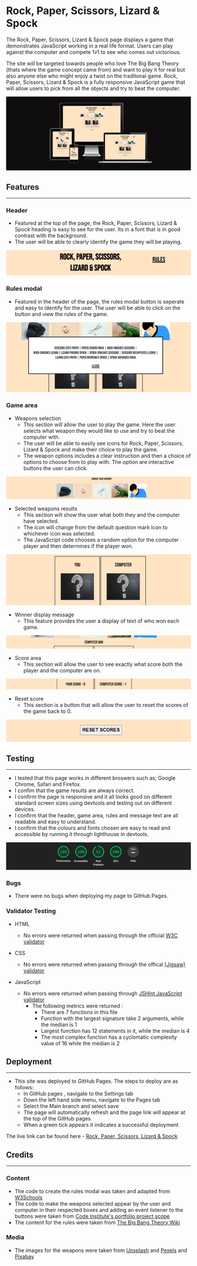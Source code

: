 # Rock, Paper, Scissors, Lizard & Spock

The Rock, Paper, Scissors, Lizard & Spock page displays a game that demonstrates JavaScript working in a real life format. Users can play against the computer and compete 1v1 to see who comes out victorious. 

The site will be targeted towards people who love The Big Bang Theory (thats where the game concept came from) and want to play it for real but also anyone else who might enjoy a twist on the traditonal game. Rock, Paper, Scissors, Lizard & Spock is a fully responsive JavaScript game that will allow users to pick from all the objects and try to beat the computer.

![Responsive display screen](/readme-assets/screenshot-rpsls.png)

## Features
---
### Header
* Featured at the top of the page, the Rock, Paper, Scissors, Lizard & Spock heading is easy to see for the user. Its in a font that is in good contrast with the background.
* The user will be able to clearly identify the game they will be playing.

![Header of the page](/readme-assets/rpsls-header.png)

### Rules modal
* Featured in the header of the page, the rules modal button is seperate and easy to identify for the user. The user will be able to click on the button and view the rules of the game.

![Rules of the game](/readme-assets/rpsls-rules.png)

### Game area
* Weapons selection
    * This section will allow the user to play the game. Here the user selects what weapon they would like to use and try to beat the computer with.
    * The user will be able to easily see icons for Rock, Paper, Scissors, Lizard & Spock and make their choice to play the game.
    * The weapon options includes a clear instruction and then a choice of options to choose from to play with. The option are interactive buttons the user can click.

![Weapon selection icons](/readme-assets/rpsls-weapons.png)

* Selected weapons results
    * This section will show the user what both they and the computer have selected. 
    * The icon will change from the default question mark icon to whichever icon was selected.
    * The JavaScript code chooses a random option for the computer player and then determines if the player won.

![The weapons selected](/readme-assets/rpsls-weapons-select.png)

* Winner display message
    * This feature provides the user a display of text of who won each game.

![Winner pop up message](/readme-assets/rpsls-message.png)

* Score area
    * This section will allow the user to see exactly what score both the player and the computer are on.

![Score area](/readme-assets/rpsls-score.png)

* Reset score
    * This section is a button that will allow the user to reset the scores of the game back to 0.

![Reset scores button](/readme-assets/rpsls-reset.png)

## Testing
---
* I tested that this page works in different broswers such as; Google Chrome, Safari and Firefox.
* I confim that the game results are always correct.
* I confirm the page is responsive and it all looks good on different standard screen sizes using devtools and testing out on different devices.
* I confirm that the header, game area, rules and message text are all readable and easy to understand.
* I confirm that the colours and fonts chosen are easy to read and accessible by running it through lighthouse in devtools.

![Lighthouse testing](/readme-assets/rpsls-lighthouse.png)

### Bugs 

* There were no bugs when deploying my page to GitHub Pages.

### Validator Testing

* HTML  
    * No errors were returned when passing through the official [W3C validator](https://validator.w3.org/nu/#textarea)

* CSS 
    * No errors were returned when passing through the offical [(Jigsaw) validator](https://jigsaw.w3.org/css-validator/validator)

* JavaScript
    * No errors were returned when passing through [JSHint JavaScript validator](https://jshint.com/)
        * The following metrics were returned :
            * There are 7 functions in this file
            * Function with the largest signature take 2 arguments, while the median is 1
            * Largest function has 12 statements in it, while the median is 4
            * The most complex function has a cyclomatic complexity value of 16 while the median is 2

## Deployment
---
* This site was deployed to GitHub Pages. The steps to deploy are as follows:
    * In GitHub pages , navigate to the Settings tab
    * Down the left hand side menu, navigate to the Pages tab 
    * Select the Main branch and select save
    * The page will automatically refresh and the page link will appear at the top of the GitHub pages
    * When a green tick appears it indicates a successful deployment

The live link can be found here - [Rock, Paper, Scissors, Lizard & Spock](https://fredboys.github.io/Rock-Paper-Scissors-Lizard-Spock/)

## Credits 
---
### Content

* The code to create the rules modal was taken and adapted from [W3Schools](https://www.w3schools.com/howto/howto_css_modals.asp)
* The code to make the weapons selected appear by the user and computer in their respected boxes and adding an event listener to the buttons were taken from [Code Institute's portfolio project scope](https://learn.codeinstitute.net/courses/course-v1:CodeInstitute+JSE_PAGPPF+2021_Q2/courseware/30137de05cd847d1a6b6d2c7338c4655/c3bd296fe9d643af86e76e830e1470dd/S) 
* The content for the rules were taken from [The Big Bang Theory Wiki](https://bigbangtheory.fandom.com/wiki/Rock,_Paper,_Scissors,_Lizard,_Spock)

### Media 

* The images for the weapons were taken from [Unsplash](https://unsplash.com/) and [Pexels](https://www.pexels.com/) and [Pixabay](https://pixabay.com/)

